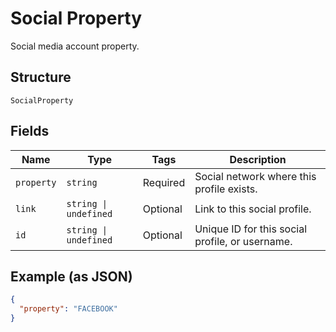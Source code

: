 
# Social Property

Social media account property.

## Structure

`SocialProperty`

## Fields

| Name | Type | Tags | Description |
|  --- | --- | --- | --- |
| `property` | `string` | Required | Social network where this profile exists. |
| `link` | `string \| undefined` | Optional | Link to this social profile. |
| `id` | `string \| undefined` | Optional | Unique ID for this social profile, or username. |

## Example (as JSON)

```json
{
  "property": "FACEBOOK"
}
```

